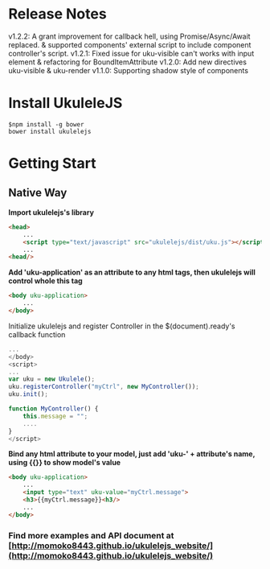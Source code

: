 # Release Notes
v1.2.2: A grant improvement for callback hell, using Promise/Async/Await replaced. & supported components' external script to include component controller's script.
v1.2.1: Fixed issue for uku-visible can't works with input element & refactoring for BoundItemAttribute
v1.2.0: Add new directives uku-visible & uku-render 
v1.1.0: Supporting shadow style of components

# Install UkuleleJS
```
$npm install -g bower
bower install ukulelejs
```
# Getting Start
## Native Way
**Import ukulelejs's library**
```html
<head>
	...
	<script type="text/javascript" src="ukulelejs/dist/uku.js"></script>
	...
<head/>
```

**Add 'uku-application' as an attribute to any html tags, then ukulelejs will control whole this tag**

```html
<body uku-application>
	...
</body>
```
Initialize ukulelejs and register Controller in the $(document).ready's callback function
```javascript
...
</body>
<script>
...
var uku = new Ukulele();
uku.registerController("myCtrl", new MyController());
uku.init();

function MyController() {
	this.message = "";
	....
}
</script>
```
**Bind any html attribute to your model, just add 'uku-' + attribute's name, using {{}} to show model's value**
```html
<body uku-application>
	...
	<input type="text" uku-value="myCtrl.message">
	<h3>{{myCtrl.message}}<h3/>
	...
</body>
```

### Find more examples and API document at [http://momoko8443.github.io/ukulelejs_website/](http://momoko8443.github.io/ukulelejs_website/)
